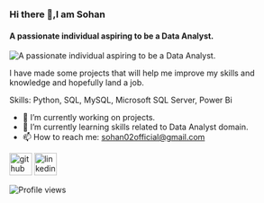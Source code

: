 ### Hi there 👋,I am Sohan 
####  A passionate individual aspiring to be a Data Analyst.
![ A passionate individual aspiring to be a Data Analyst.](https://github.com/sohang05/Portfolio-Projects/blob/main/Banner.jpg)

I have made some projects that will help me improve my skills and knowledge and hopefully land a job.

Skills: Python, SQL, MySQL, Microsoft SQL Server, Power Bi

- 🔭 I’m currently working on projects. 
- 🌱 I’m currently learning skills related to Data Analyst domain. 
- 📫 How to reach me: sohan02official@gmail.com 


[<img src='https://cdn.jsdelivr.net/npm/simple-icons@3.0.1/icons/github.svg' alt='github' height='40'>](https://github.com/sohang05)  [<img src='https://cdn.jsdelivr.net/npm/simple-icons@3.0.1/icons/linkedin.svg' alt='linkedin' height='40'>](https://www.linkedin.com/in/www.linkedin.com/in/sohan-gurav-b8789b1a5/)  
 

![Profile views](https://gpvc.arturio.dev/sohang05)  
